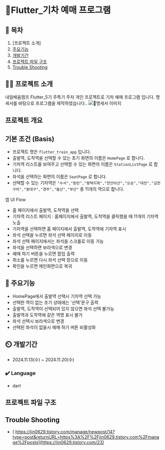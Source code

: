 # Flutter_기차 예매 프로그램

## 📖 목차
1. [프로젝트 소개]
2. [주요기능](#주요기능)
3. [개발기간](#개발기간)
4. [프로젝트 파일 구조](#프로젝트-파일-구조)
5. [Trouble Shooting](#trouble-shooting)
    
## 👨‍🏫 프로젝트 소개
내일배움캠프 Flutter_5기 주특기 주차 개인 프로젝트로 기차 예매 프로그램 입니다.
명세서를 바탕으로 프로그램을 제작하였습니다..
<img alt="명세서 이미지" src="https://private-user-images.githubusercontent.com/181442256/384272923-b46b9d69-2b9a-4f43-a90e-4200e323829d.png?jwt=eyJhbGciOiJIUzI1NiIsInR5cCI6IkpXVCJ9.eyJpc3MiOiJnaXRodWIuY29tIiwiYXVkIjoicmF3LmdpdGh1YnVzZXJjb250ZW50LmNvbSIsImtleSI6ImtleTUiLCJleHAiOjE3MzEwNTIzMzQsIm5iZiI6MTczMTA1MjAzNCwicGF0aCI6Ii8xODE0NDIyNTYvMzg0MjcyOTIzLWI0NmI5ZDY5LTJiOWEtNGY0My1hOTBlLTQyMDBlMzIzODI5ZC5wbmc_WC1BbXotQWxnb3JpdGhtPUFXUzQtSE1BQy1TSEEyNTYmWC1BbXotQ3JlZGVudGlhbD1BS0lBVkNPRFlMU0E1M1BRSzRaQSUyRjIwMjQxMTA4JTJGdXMtZWFzdC0xJTJGczMlMkZhd3M0X3JlcXVlc3QmWC1BbXotRGF0ZT0yMDI0MTEwOFQwNzQ3MTRaJlgtQW16LUV4cGlyZXM9MzAwJlgtQW16LVNpZ25hdHVyZT0yYjU0MDE0MzFjNzEzODA3NzVjNDRjMThiMDUxM2Y2MmRmOTMxNmZhY2YxMWJjOWU1OGZhMzY1NWY3MjUxOTBmJlgtQW16LVNpZ25lZEhlYWRlcnM9aG9zdCJ9.egcV0oFS_rrrlUhgUZxOhkOt9KWxkJIW7LQCLlUu9xE"/>

## 프로젝트 개요
기본 조건 (Basis)
----------------
- 프로젝트 명은 `flutter_train_app` 입니다.
- 출발역, 도착역을 선택할 수 있는 초기 화면의 이름은 `HomePage` 로 합니다.
- 기차역 리스트를 보여주고 선택할 수 있는 화면의 이름은 `StationListPage` 로 합니다.
- 좌석을 선택하는 화면의 이름은 `SeatPage` 로 합니다.
- 선택할 수 있는 기차역은 `"수서","동탄","평택지제","천안아산","오송","대전","김천구미","동대구","경주","울산","부산"` 총 11개의 역으로 합니다.

앱 UI Flow
- 홈 페이지에서 출발역, 도착역을 선택
- 기차역 리스트 페이지 : 홈페이지에서 출발역, 도착역을 클릭했을 때 11개의 기차역 노출
- 기차역을 선택하면 홈 페이지에서 출발역, 도착역에 기차역 표시
- 좌석 선택을 누르면 좌석 선택 페이지로 이동
- 좌석 선택 페이지에서는 좌석을 스크롤로 이동 가능
- 좌석을 선택하면 보라색으로 변경
- 예매 하기 버튼을 누르면 팝업 출력
- 취소를 누르면 다시 좌석 선택 창으로 이동
- 확인을 누르면 메인화면으로 복귀

## 💜 주요기능

- HomePage에서 출발역 선택시 기차역 선택 가능
- 선택한 역이 없는 초기 상태에는 '선택'문구 출력
- 출발역, 도착역이 선택되어 있지 않으면 좌석 선택 불가능
- 출발역과 도착역에 같은 역명 표시 불가
- 좌석 선택시 보라색으로 변경
- 선택된 좌석이 없을시 예매 하기 버튼 비활성화
    


## ⏲️ 개발기간
- 2024.11.13(수) ~ 2024.11.20(수)

### ✔️ Language
- dart


## 프로젝트 파일 구조

## Trouble Shooting
- [ https://jin0629.tistory.com/manage/newpost/14?type=post&returnURL=https%3A%2F%2Fjin0629.tistory.com%2Fmanage%2Fposts](https://jin0629.tistory.com/23)
